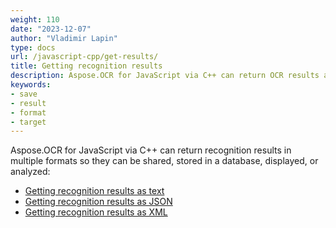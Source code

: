 ```yaml
---
weight: 110
date: "2023-12-07"
author: "Vladimir Lapin"
type: docs
url: /javascript-cpp/get-results/
title: Getting recognition results
description: Aspose.OCR for JavaScript via C++ can return OCR results as text, XML, or JSON.
keywords:
- save
- result
- format
- target
---
```


Aspose.OCR for JavaScript via C++ can return recognition results in multiple formats so they can be shared, stored in a database, displayed, or analyzed:

- [Getting recognition results as text](/ocr/javascript-cpp/save-text/)
- [Getting recognition results as JSON](/ocr/javascript-cpp/save-json/)
- [Getting recognition results as XML](/ocr/javascript-cpp/save-xml/)
